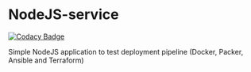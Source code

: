 # NodeJS-service

[![Codacy Badge](https://api.codacy.com/project/badge/Grade/54db520cbcb445999203f0513db377f1)](https://app.codacy.com/app/oleggorj/NodeJS-service?utm_source=github.com&utm_medium=referral&utm_content=OlegGorj/NodeJS-service&utm_campaign=badger)

Simple NodeJS application to test deployment pipeline (Docker, Packer, Ansible and Terraform)
